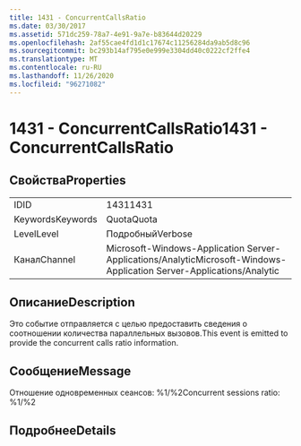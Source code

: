 ```yaml
---
title: 1431 - ConcurrentCallsRatio
ms.date: 03/30/2017
ms.assetid: 571dc259-78a7-4e91-9a7e-b83644d20229
ms.openlocfilehash: 2af55cae4fd1d1c17674c11256284da9ab5d8c96
ms.sourcegitcommit: bc293b14af795e0e999e3304dd40c0222cf2ffe4
ms.translationtype: MT
ms.contentlocale: ru-RU
ms.lasthandoff: 11/26/2020
ms.locfileid: "96271082"
---
```

# <a name="1431---concurrentcallsratio"></a><span data-ttu-id="617fb-102">1431 - ConcurrentCallsRatio</span><span class="sxs-lookup"><span data-stu-id="617fb-102">1431 - ConcurrentCallsRatio</span></span>

## <a name="properties"></a><span data-ttu-id="617fb-103">Свойства</span><span class="sxs-lookup"><span data-stu-id="617fb-103">Properties</span></span>  
  
|||  
|-|-|  
|<span data-ttu-id="617fb-104">ID</span><span class="sxs-lookup"><span data-stu-id="617fb-104">ID</span></span>|<span data-ttu-id="617fb-105">1431</span><span class="sxs-lookup"><span data-stu-id="617fb-105">1431</span></span>|  
|<span data-ttu-id="617fb-106">Keywords</span><span class="sxs-lookup"><span data-stu-id="617fb-106">Keywords</span></span>|<span data-ttu-id="617fb-107">Quota</span><span class="sxs-lookup"><span data-stu-id="617fb-107">Quota</span></span>|  
|<span data-ttu-id="617fb-108">Level</span><span class="sxs-lookup"><span data-stu-id="617fb-108">Level</span></span>|<span data-ttu-id="617fb-109">Подробный</span><span class="sxs-lookup"><span data-stu-id="617fb-109">Verbose</span></span>|  
|<span data-ttu-id="617fb-110">Канал</span><span class="sxs-lookup"><span data-stu-id="617fb-110">Channel</span></span>|<span data-ttu-id="617fb-111">Microsoft-Windows-Application Server-Applications/Analytic</span><span class="sxs-lookup"><span data-stu-id="617fb-111">Microsoft-Windows-Application Server-Applications/Analytic</span></span>|  
  
## <a name="description"></a><span data-ttu-id="617fb-112">Описание</span><span class="sxs-lookup"><span data-stu-id="617fb-112">Description</span></span>  

 <span data-ttu-id="617fb-113">Это событие отправляется с целью предоставить сведения о соотношении количества параллельных вызовов.</span><span class="sxs-lookup"><span data-stu-id="617fb-113">This event is emitted to provide the concurrent calls ratio information.</span></span>  
  
## <a name="message"></a><span data-ttu-id="617fb-114">Сообщение</span><span class="sxs-lookup"><span data-stu-id="617fb-114">Message</span></span>  

 <span data-ttu-id="617fb-115">Отношение одновременных сеансов: %1/%2</span><span class="sxs-lookup"><span data-stu-id="617fb-115">Concurrent sessions ratio: %1/%2</span></span>  
  
## <a name="details"></a><span data-ttu-id="617fb-116">Подробнее</span><span class="sxs-lookup"><span data-stu-id="617fb-116">Details</span></span>
